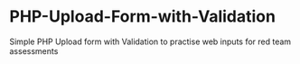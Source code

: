 # PHP-Upload-Form-with-Validation
Simple PHP Upload form with Validation to practise web inputs for red team assessments
